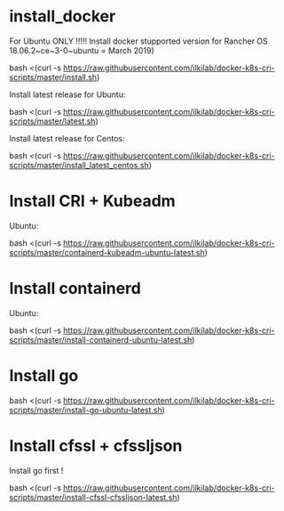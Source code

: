 # install_docker

For Ubuntu ONLY !!!!!
Install docker stupported version for Rancher OS 18.06.2~ce~3-0~ubuntu   = March 2019)

bash <(curl -s https://raw.githubusercontent.com/ilkilab/docker-k8s-cri-scripts/master/install.sh)



Install latest release for Ubuntu:

bash <(curl -s https://raw.githubusercontent.com/ilkilab/docker-k8s-cri-scripts/master/latest.sh)



Install latest release for Centos:

bash <(curl -s https://raw.githubusercontent.com/ilkilab/docker-k8s-cri-scripts/master/install_latest_centos.sh)


# Install CRI + Kubeadm

Ubuntu:

bash <(curl -s https://raw.githubusercontent.com/ilkilab/docker-k8s-cri-scripts/master/containerd-kubeadm-ubuntu-latest.sh)



# Install containerd

Ubuntu:

bash <(curl -s https://raw.githubusercontent.com/ilkilab/docker-k8s-cri-scripts/master/install-containerd-ubuntu-latest.sh)


# Install go

bash <(curl -s https://raw.githubusercontent.com/ilkilab/docker-k8s-cri-scripts/master/install-go-ubuntu-latest.sh)


# Install cfssl + cfssljson

Install go first !

bash <(curl -s https://raw.githubusercontent.com/ilkilab/docker-k8s-cri-scripts/master/install-cfssl-cfssljson-latest.sh)
